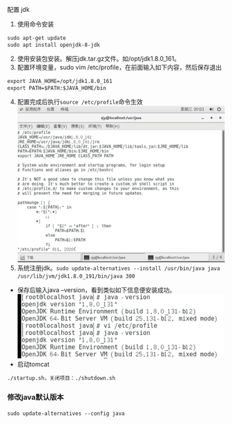 配置 jdk
1. 使用命令安装
``` shell script
sudo apt-get update
sudo apt install openjdk-8-jdk
```
2. 使用安装包安装。解压jdk.tar.gz文件。如/opt/jdk1.8.0_161。
3. 配置环境变量，sudo vim /etc/profile，在前面输入如下内容，然后保存退出<br>
~~~ shell
export JAVA_HOME=/opt/jdk1.8.0_161
export PATH=$PATH:$JAVA_HOME/bin
~~~
4. 配置完成后执行`source /etc/profile`命令生效
![jdk](../imgs/linux/jdk1.png)<br>
5. 系统注册jdk。`sudo update-alternatives --install /usr/bin/java java /usr/lib/jvm/jdk1.8.0_191/bin/java 300`
- 保存后输入java –version，看到类似如下信息便安装成功。<br>
![jdk](../imgs/linux/jdk2.png)<br>
- 启动tomcat
~~~ cmd
./startup.sh，关闭项目：./shutdown.sh
~~~
### 修改java默认版本
`sudo update-alternatives --config java`
